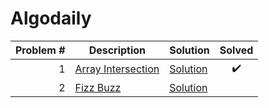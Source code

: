 # Algodaily

| Problem # | Description                        | Solution                          | Solved |
| --------: | ---------------------------------- | --------------------------------- | :----: |
|         1 | [Array Intersection](problems/001) | [Solution](problems/001/index.js) |   ✔️   |
|         2 | [Fizz Buzz](problems/002)          | [Solution](problems/002/index.js) |        |
